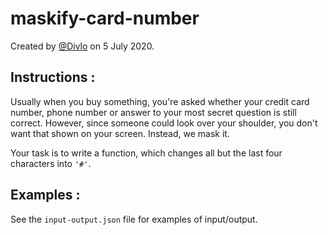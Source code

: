 # maskify-card-number

Created by [@Divlo](https://github.com/Divlo) on 5 July 2020.

## Instructions :

Usually when you buy something, you're asked whether your credit card number, phone number or answer to your most secret question is still correct. However, since someone could look over your shoulder, you don't want that shown on your screen. Instead, we mask it.

Your task is to write a function, which changes all but the last four characters into `'#'`.

## Examples :

See the `input-output.json` file for examples of input/output.
